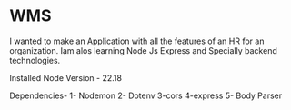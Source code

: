 # WMS

I wanted to make an Application with all the features of an HR for an organization. Iam alos learning Node Js Express and Specially backend technologies.

Installed Node Version - 22.18

Dependencies- 
1- Nodemon
2- Dotenv
3-cors
4-express
5- Body Parser
